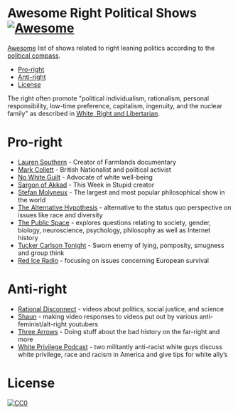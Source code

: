Awesome Right Political Shows [![Awesome](https://cdn.rawgit.com/sindresorhus/awesome/d7305f38d29fed78fa85652e3a63e154dd8e8829/media/badge.svg)](https://github.com/sindresorhus/awesome)
=============

[Awesome](https://github.com/sindresorhus/awesome) list of shows related to right leaning politics according to the [political compass](https://www.politicalcompass.org/analysis2).

- [Pro-right](#pro-right)
- [Anti-right](#anti-right)
- [License](#license)

The right often promote "political  individualism,  rationalism,  personal  responsibility,  low-time  preference,  capitalism,  ingenuity,  and  the  nuclear  family" as described in [White, Right and Libertarian](https://www.amazon.com/White-Right-Libertarian-Christopher-Rachels/dp/1979796521).

# Pro-right

* [Lauren Southern](https://laurensouthern.net/) - Creator of Farmlands documentary
* [Mark Collett](https://www.youtube.com/channel/UCdf14z6V0MWNeVcbAz0r8wQ) - British Nationalist and political activist
* [No White Guilt](https://www.youtube.com/channel/UCkY8CvV8WQFe87CZGmvuYHA) - Advocate of white well-being
* [Sargon of Akkad](https://www.youtube.com/channel/UC-yewGHQbNFpDrGM0diZOLA) - This Week in Stupid creator
* [Stefan Molyneux](https://www.youtube.com/user/stefbot) - The largest and most popular philosophical show in the world
* [The Alternative Hypothesis](https://www.youtube.com/channel/UC2w1CQqPli4w94-PCg2UvJQ) - alternative to the status quo perspective on issues like race and diversity
* [The Public Space](https://www.youtube.com/playlist?list=PLGWDWheWsAdkGTFn-FnFl9yV-le6O9YVU) - explores questions relating to society, gender, biology, neuroscience, psychology, philosophy as well as Internet history
* [Tucker Carlson Tonight](http://www.foxnews.com/shows/tucker-carlson-tonight.html) - Sworn enemy of lying, pomposity, smugness and group think
* [Red Ice Radio](https://redice.tv/red-ice-radio) - focusing on issues concerning European survival

# Anti-right

* [Rational Disconnect](https://www.youtube.com/channel/UCViO5gRp5Boa6QslAo-gPAQ) - videos about politics, social justice, and science
* [Shaun](https://www.youtube.com/channel/UCJ6o36XL0CpYb6U5dNBiXHQ) - making video responses to videos put out by various anti-feminist/alt-right youtubers
* [Three Arrows](https://www.youtube.com/channel/UCCT8a7d6S6RJUivBgNRsiYg) - Doing stuff about the bad history on the far-right and more
* [White Privilege Podcast](http://interracialjawn.com/category/irjpresents/) - two militantly anti-racist white guys discuss white privilege, race and racism in America and give tips for white ally’s

# License

[![CC0](http://i.creativecommons.org/p/zero/1.0/88x31.png)](http://creativecommons.org/publicdomain/zero/1.0/)
